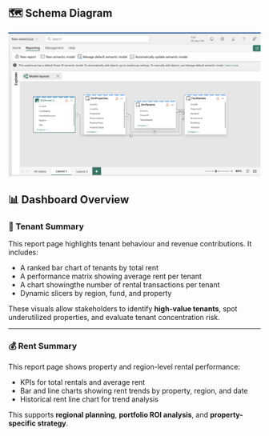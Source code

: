 ## 🗺️ Schema Diagram

![Star Schema](images/schema-diagram.png)

## 📊 Dashboard Overview

### 📄 Tenant Summary
This report page highlights tenant behaviour and revenue contributions. It includes:
- A ranked bar chart of tenants by total rent
- A performance matrix showing average rent per tenant
- A chart showingthe  number of rental transactions per tenant
- Dynamic slicers by region, fund, and property

These visuals allow stakeholders to identify **high-value tenants**, spot underutilized properties, and evaluate tenant concentration risk.

---

### 💰 Rent Summary
This report page shows property and region-level rental performance:
- KPIs for total rentals and average rent
- Bar and line charts showing rent trends by property, region, and date
- Historical rent line chart for trend analysis

This supports **regional planning**, **portfolio ROI analysis**, and **property-specific strategy**.
